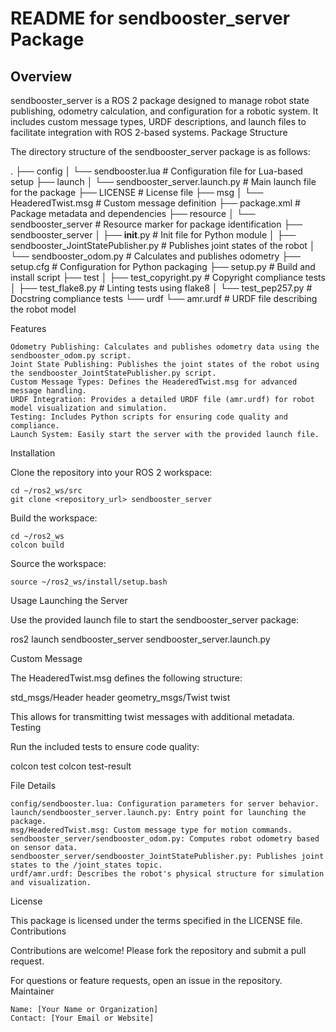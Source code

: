 # README for sendbooster_server Package
## Overview

sendbooster_server is a ROS 2 package designed to manage robot state publishing, odometry calculation, and configuration for a robotic system. It includes custom message types, URDF descriptions, and launch files to facilitate integration with ROS 2-based systems.
Package Structure

The directory structure of the sendbooster_server package is as follows:

.
├── config
│   └── sendbooster.lua                 # Configuration file for Lua-based setup
├── launch
│   └── sendbooster_server.launch.py    # Main launch file for the package
├── LICENSE                             # License file
├── msg
│   └── HeaderedTwist.msg               # Custom message definition
├── package.xml                         # Package metadata and dependencies
├── resource
│   └── sendbooster_server              # Resource marker for package identification
├── sendbooster_server
│   ├── __init__.py                     # Init file for Python module
│   ├── sendbooster_JointStatePublisher.py  # Publishes joint states of the robot
│   └── sendbooster_odom.py             # Calculates and publishes odometry
├── setup.cfg                           # Configuration for Python packaging
├── setup.py                            # Build and install script
├── test
│   ├── test_copyright.py               # Copyright compliance tests
│   ├── test_flake8.py                  # Linting tests using flake8
│   └── test_pep257.py                  # Docstring compliance tests
└── urdf
    └── amr.urdf                        # URDF file describing the robot model

Features

    Odometry Publishing: Calculates and publishes odometry data using the sendbooster_odom.py script.
    Joint State Publishing: Publishes the joint states of the robot using the sendbooster_JointStatePublisher.py script.
    Custom Message Types: Defines the HeaderedTwist.msg for advanced message handling.
    URDF Integration: Provides a detailed URDF file (amr.urdf) for robot model visualization and simulation.
    Testing: Includes Python scripts for ensuring code quality and compliance.
    Launch System: Easily start the server with the provided launch file.

Installation

Clone the repository into your ROS 2 workspace:

    cd ~/ros2_ws/src
    git clone <repository_url> sendbooster_server

Build the workspace:

    cd ~/ros2_ws
    colcon build

Source the workspace:

    source ~/ros2_ws/install/setup.bash

Usage
Launching the Server

Use the provided launch file to start the sendbooster_server package:

ros2 launch sendbooster_server sendbooster_server.launch.py

Custom Message

The HeaderedTwist.msg defines the following structure:

std_msgs/Header header
geometry_msgs/Twist twist

This allows for transmitting twist messages with additional metadata.
Testing

Run the included tests to ensure code quality:

colcon test
colcon test-result

File Details

    config/sendbooster.lua: Configuration parameters for server behavior.
    launch/sendbooster_server.launch.py: Entry point for launching the package.
    msg/HeaderedTwist.msg: Custom message type for motion commands.
    sendbooster_server/sendbooster_odom.py: Computes robot odometry based on sensor data.
    sendbooster_server/sendbooster_JointStatePublisher.py: Publishes joint states to the /joint_states topic.
    urdf/amr.urdf: Describes the robot's physical structure for simulation and visualization.

License

This package is licensed under the terms specified in the LICENSE file.
Contributions

Contributions are welcome! Please fork the repository and submit a pull request.

For questions or feature requests, open an issue in the repository.
Maintainer

    Name: [Your Name or Organization]
    Contact: [Your Email or Website]
